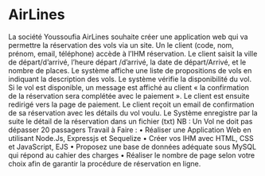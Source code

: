 # AirLines



La société Youssoufia AirLines souhaite créer une application web qui va permettre la réservation des vols via un site. 
Un le client (code, nom, prénom, email, téléphone) accède à l’IHM réservation. 
Le client saisit la ville de départ/d’arrivé, l’heure départ /d’arrivé, la date de départ/Arrivé, et le nombre de places. 
Le système affiche une liste de propositions de vols en indiquant la description des vols. 
Le système vérifie la disponibilité du vol. 
Si le vol est disponible, un message est affiché au client « la confirmation de la réservation sera complétée avec le paiement ». 
Le client est ensuite redirigé vers la page de paiement. 
Le client reçoit un email de confirmation de sa réservation avec les détails du vol voulu. 
Le Système enregistre par la suite le détail de la réservation dans un fichier (txt)
NB : Un Vol ne doit pas dépasser 20 passagers
Travail à Faire :
• Réaliser une Application Web en utilisant Node.Js, Expressjs et Sequelize
• Créer vos IHM avec HTML, CSS et JavaScript, EJS 
• Proposez une base de données adéquate sous MySQL qui répond au cahier des charges 
• Réaliser le nombre de page selon votre choix afin de garantir la procédure de réservation en ligne.

